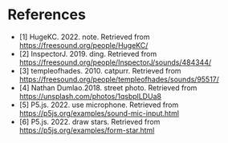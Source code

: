 
# References
- [1] HugeKC. 2022. note. Retrieved from https://freesound.org/people/HugeKC/
- [2] InspectorJ. 2019. ding. Retrieved from https://freesound.org/people/InspectorJ/sounds/484344/
- [3] templeofhades. 2010. catpurr. Retrieved from https://freesound.org/people/templeofhades/sounds/95517/
- [4] Nathan Dumlao.2018. street photo. Retrieved from https://unsplash.com/photos/1qsbplLDUa8
- [5] P5.js. 2022. use microphone. Retrieved from https://p5js.org/examples/sound-mic-input.html
- [6] P5.js. 2022. draw stars. Retrieved from https://p5js.org/examples/form-star.html
